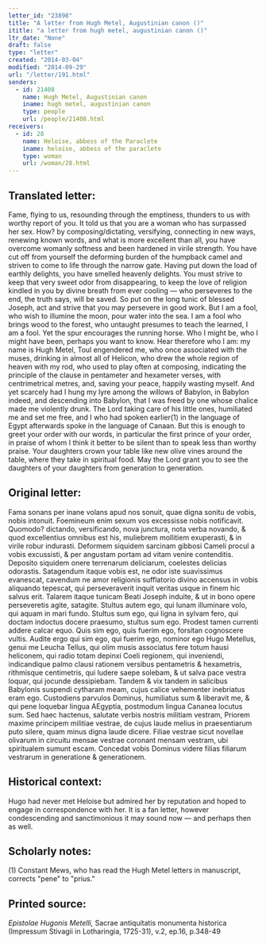 ```yaml
---
letter_id: "23898"
title: "A letter from Hugh Metel, Augustinian canon ()"
ititle: "a letter from hugh metel, augustinian canon ()"
ltr_date: "None"
draft: false
type: "letter"
created: "2014-03-04"
modified: "2014-09-29"
url: "/letter/191.html"
senders:
  - id: 21408
    name: Hugh Metel, Augustinian canon
    iname: hugh metel, augustinian canon
    type: people
    url: /people/21408.html
receivers:
  - id: 28
    name: Heloise, abbess of the Paraclete
    iname: heloise, abbess of the paraclete
    type: woman
    url: /woman/28.html
---
```

<h2> Translated letter:</h2>Fame, flying to us, resounding through the emptiness, thunders to us with worthy report of you.  It told us that you are a woman who has surpassed her sex.  How?  by composing/dictating, versifying, connecting in new ways, renewing known words, and what is more excellent than all, you have overcome womanly softness and been hardened in virile strength.  You have cut off from yourself the deforming burden of the humpback camel and striven to come to life through the narrow gate.  Having put down the load of earthly delights, you have smelled heavenly delights.  You must strive to keep that very sweet odor from disappearing, to keep the love of religion kindled in you by divine breath from ever cooling — who perseveres to the end, the truth says, will be saved.  So put on the long tunic of blessed Joseph, act and strive that you may persevere in good work.
But I am a fool, who wish to illumine the moon, pour water into the sea.  I am a fool who brings wood to the forest, who untaught presumes to teach the learned, I am a fool.  Yet the spur encourages the running horse.  Who I might be, who I might have been, perhaps you want to know.  Hear therefore who I am:  my name is Hugh Metel, Toul engendered me, who once associated with the muses, drinking in almost all of Helicon, who drew the whole region of heaven with my rod, who used to play often at composing, indicating the principle of the clause in pentameter and hexameter verses, with centrimetrical metres, and, saving your peace, happily wasting myself.  And yet scarcely had I hung my lyre among the willows of Babylon, in Babylon indeed, and descending into Babylon, that I was freed by one whose chalice made me violently drunk.  The Lord taking care of his little ones, humiliated me and set me free, and I who had spoken earlier(1) in the language of Egypt afterwards spoke in the language of Canaan.
But this is enough to greet your order with our words, in particular the first prince of your order, in praise of whom I think it better to be silent than to speak less than worthy praise.  Your daughters crown your table like new olive vines around the table, where they take in spiritual food.  May the Lord grant you to see the daughters of your daughters from generation to generation.
<h2 class="mt-4"> Original letter:</h2>Fama sonans per inane volans apud nos sonuit, quae digna sonitu de vobis, nobis intonuit.  Foemineum enim sexum vos excessisse nobis notificavit.  Quomodo?  dictando, versificando, nova junctura, nota verba novando, & quod excellentius omnibus est his, muliebrem mollitiem exuperasti, & in virile robur indurasti.  Deformem siquidem sarcinam gibbosi Cameli procul a vobis excussisti, & per angustam portam ad vitam venire contenditis.  Deposito siquidem onere terrenarum deliciarum, coelestes delicias odorastis.  Satagendum itaque vobis est, ne odor iste suavissimus evanescat, cavendum ne amor religionis sufflatorio divino accensus in vobis aliquando tepescat, qui perseveraverit inquit veritas usque in finem hic salvus erit.  Talarem itaque tunicam Beati Joseph induite, & ut in bono opere perseveretis agite, satagite.  Stultus autem ego, qui lunam illuminare volo, qui aquam in mari fundo.  Stultus sum ego, qui ligna in sylvam fero, qui doctam indoctus docere praesumo, stultus sum ego.  Prodest tamen currenti addere calcar equo.  Quis sim ego, quis fuerim ego, forsitan cognoscere vultis.  Audite ergo qui sim ego, qui fuerim ego, nominor ego Hugo Metellus, genui me Leucha Tellus, qui olim musis associatus fere totum hausi heliconem, qui radio totam depinxi Coeli regionem, qui inveniendi, indicandique palmo clausi rationem versibus pentametris & hexametris, rithmisque centimetris, qui ludere saepe solebam, & ut salva pace vestra loquar, qui jocunde dessipiebam.  Tandem & vix tandem in salicibus Babylonis suspendi cytharam meam, cujus calice vehementer inebriatus eram ego.  Custodiens parvulos Dominus, humiliatus sum & liberavit me, & qui pene loquebar lingua AEgyptia, postmodum lingua Cananea locutus sum.  Sed haec hactenus, salutate verbis nostris militiam vestram, Priorem maxime principem militiae vestrae, de cujus laude melius in praesentiarum puto silere, quam minus digna laude dicere.  Filiae vestrae sicut novellae olivarum in circuitu mensae vestrae coronant mensam vestram, ubi spiritualem sumunt escam.  Concedat vobis Dominus videre filias filiarum vestrarum in generatione & generationem.
<h2 class="mt-4"> Historical context:</h2>Hugo had never met Heloise but admired her by reputation and hoped to engage in correspondence with her.  It is a fan letter, however condescending and sanctimonious it may sound now — and perhaps then as well.
<h2 class="mt-4"> Scholarly notes:</h2>(1) Constant Mews, who has read the Hugh Metel letters in manuscript, corrects "pene" to "prius."
<h2 class="mt-4"> Printed source:</h2><p><em>Epistolae Hugonis Metelli,</em> Sacrae antiquitatis monumenta historica (Impressum Stivagii in Lotharingia, 1725-31), v.2, ep.16, p.348-49</p>